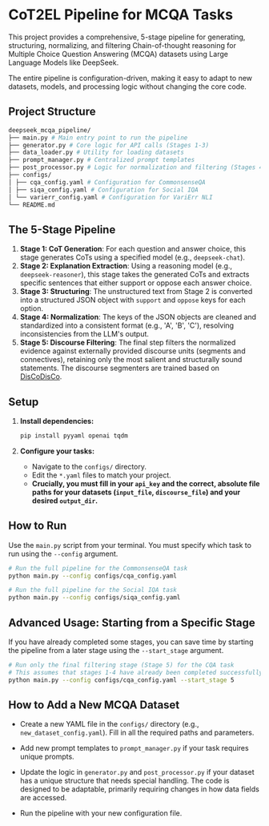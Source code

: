 # CoT2EL Pipeline for MCQA Tasks

This project provides a comprehensive, 5-stage pipeline for generating, structuring, normalizing, and filtering Chain-of-thought reasoning for Multiple Choice Question Answering (MCQA) datasets using Large Language Models like DeepSeek.

The entire pipeline is configuration-driven, making it easy to adapt to new datasets, models, and processing logic without changing the core code.


## Project Structure

```bash 
deepseek_mcqa_pipeline/ 
├── main.py # Main entry point to run the pipeline 
├── generator.py # Core logic for API calls (Stages 1-3) 
├── data_loader.py # Utility for loading datasets 
├── prompt_manager.py # Centralized prompt templates 
├── post_processor.py # Logic for normalization and filtering (Stages 4-5) 
├── configs/ 
│ ├── cqa_config.yaml # Configuration for CommonsenseQA 
│ ├── siqa_config.yaml # Configuration for Social IQA 
│ └── varierr_config.yaml # Configuration for VariErr NLI 
└── README.md 
``` 


## The 5-Stage Pipeline

1.  **Stage 1: CoT Generation**: For each question and answer choice, this stage generates CoTs using a specified model (e.g., `deepseek-chat`).
2.  **Stage 2: Explanation Extraction**: Using a reasoning model (e.g., `deepseek-reasoner`), this stage takes the generated CoTs and extracts specific sentences that either support or oppose each answer choice.
3.  **Stage 3: Structuring**: The unstructured text from Stage 2 is converted into a structured JSON object with `support` and `oppose` keys for each option.
4.  **Stage 4: Normalization**: The keys of the JSON objects are cleaned and standardized into a consistent format (e.g., 'A', 'B', 'C'), resolving inconsistencies from the LLM's output.
5.  **Stage 5: Discourse Filtering**: The final step filters the normalized evidence against externally provided discourse units (segments and connectives), retaining only the most salient and structurally sound statements. The discourse segmenters are trained based on [DisCoDisCo](https://github.com/gucorpling/DisCoDisCo).

## Setup

1.  **Install dependencies:**
    ```bash
    pip install pyyaml openai tqdm
    ```

2.  **Configure your tasks:**
    -   Navigate to the `configs/` directory.
    -   Edit the `*.yaml` files to match your project.
    -   **Crucially, you must fill in your `api_key` and the correct, absolute file paths for your datasets (`input_file`, `discourse_file`) and your desired `output_dir`.**

## How to Run

Use the `main.py` script from your terminal. You must specify which task to run using the `--config` argument.

```bash
# Run the full pipeline for the CommonsenseQA task
python main.py --config configs/cqa_config.yaml

# Run the full pipeline for the Social IQA task
python main.py --config configs/siqa_config.yaml
```

## Advanced Usage: Starting from a Specific Stage

If you have already completed some stages, you can save time by starting the pipeline from a later stage using the `--start_stage` argument.

```bash
# Run only the final filtering stage (Stage 5) for the CQA task
# This assumes that stages 1-4 have already been completed successfully.
python main.py --config configs/cqa_config.yaml --start_stage 5
```

## How to Add a New MCQA Dataset

- Create a new YAML file in the `configs/` directory (e.g., `new_dataset_config.yaml`). Fill in all the required paths and parameters.

- Add new prompt templates to `prompt_manager.py` if your task requires unique prompts.

- Update the logic in `generator.py` and `post_processor.py` if your dataset has a unique structure that needs special handling. The code is designed to be adaptable, primarily requiring changes in how data fields are accessed.

- Run the pipeline with your new configuration file.